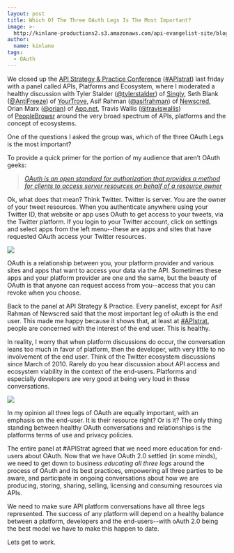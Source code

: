 ```yaml
---
layout: post
title: Which Of The Three OAuth Legs Is The Most Important?
image: >-
  http://kinlane-productions2.s3.amazonaws.com/api-evangelist-site/blog/apistrat-ecosystem-panel.jpg
author:
  name: kinlane
tags:
  - OAuth
---
```

We closed up the [API Strategy & Practice Conference](http://www.apistrategyconference.com/sessions.php "API Strategy & Practice") ([#APIstrat](https://twitter.com/search?q=%23apistrat&src=typd)) last friday with a panel called APIs, Platforms and Ecosystem, where I moderated a healthy discussion with Tyler Stalder ([@tylerstalder](https://twitter.com/tylerstalder)) of [Singly](http://www.singly.com/ "Singly"), Seth Blank ([@AntiFreeze](https://twitter.com/AntiFreeze)) of [YourTrove](https://www.yourtrove.com/ "YourTrove"), Asif Rahman ([@asifrahman](https://twitter.com/asifrahman)) of [Newscred](http://newscred.com/ "NewsCred"), Orian Marx ([@orian](http://alpha.app.net/orian)) of [App.net](https://join.app.net/ "App.net"), Travis Wallis ([@traviswallis](https://twitter.com/traviswallis)) of [PeopleBrowsr](http://peoplebrowsr.com/ "PeopleBrowsr") around the very broad spectrum of APIs, platforms and the concept of ecosystems.

One of the questions I asked the group was, which of the three OAuth Legs is the most important?  

To provide a quick primer for the portion of my audience that aren’t OAuth geeks:

> _[OAuth is an open standard for authorization that provides a method for clients to access server resources on behalf of a resource owner](http://en.wikipedia.org/wiki/OAuth)_

Ok, what does that mean? Think Twitter. Twitter is server. You are the owner of your tweet resources. When you authenticate anywhere using your Twitter ID, that website or app uses OAuth to get access to your tweets, via the Twitter platform. If you login to your Twitter account, click on settings and select apps from the left menu--these are apps and sites that have requested OAuth access your Twitter resources.

![](https://s3.amazonaws.com/kinlane-productions2/api-evangelist/oauth/OAuth2.png)

OAuth is a relationship between you, your platform provider and various sites and apps that want to access your data via the API. Sometimes these apps and your platform provider are one and the same, but the beauty of OAuth is that anyone can request access from you--access that you can revoke when you choose.

Back to the panel at API Strategy & Practice. Every panelist, except for Asif Rahman of Newscred said that the most important leg of oAuth is the end user. This made me happy because it shows that, at least at [#APIstrat](https://twitter.com/search?q=%23apistrat&src=typd), people are concerned with the interest of the end user. This is healthy.

In reality, I worry that when platform discussions do occur, the conversation leans too much in favor of platform, then the developer, with very little to no involvement of the end user. Think of the Twitter ecosystem discussions since March of 2010. Rarely do you hear discussion about API access and ecosystem viability in the context of the end-users. Platforms and especially developers are very good at being very loud in these conversations.

![](https://s3.amazonaws.com/kinlane-productions2/api-evangelist/oauth/oauth-twitter-3-legs.png)

In my opinion all three legs of OAuth are equally important, with an emphasis on the end-user. It is their resource right? Or is it? The only thing standing between healthy OAuth conversations and relationships is the platforms terms of use and privacy policies.

The entire panel at #APIStrat agreed that we need more education for end-users about OAuth. Now that we have OAuth 2.0 settled (in some minds), we need to get down to business _educating all three legs_ around the process of OAuth and its best practices, empowering all three parties to be aware, and participate in ongoing conversations about how we are producing, storing, sharing, selling, licensing and consuming resources via APIs.

We need to make sure API platform conversations have all three legs represented. The success of any platform will depend on a healthy balance between a platform, developers and the end-users--with oAuth 2.0 being the best model we have to make this happen to date.

Lets get to work.